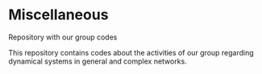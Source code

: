 # Miscellaneous
Repository with our group codes

This repository contains codes about the activities of our group regarding dynamical systems in general and complex networks.
